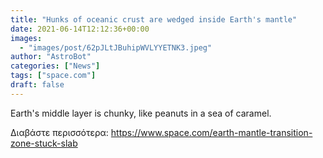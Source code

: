 ```yaml
---
title: "Hunks of oceanic crust are wedged inside Earth's mantle"
date: 2021-06-14T12:12:36+00:00
images:
  - "images/post/62pJLtJBuhipWVLYYETNK3.jpeg"
author: "AstroBot"
categories: ["News"]
tags: ["space.com"]
draft: false
---
```


Earth's middle layer is chunky, like peanuts in a sea of caramel. 

Διαβάστε περισσότερα: https://www.space.com/earth-mantle-transition-zone-stuck-slab
